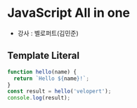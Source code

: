 # JavaScript All in one 
- 강사 : 벨로퍼트(김민준)
  
## Template Literal  
```js
function hello(name) {
  return `Hello ${name}!`;
}
const result = hello('velopert');
console.log(result);
```